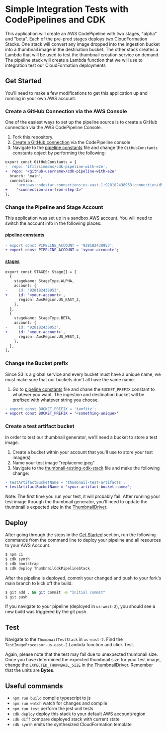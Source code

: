 # Simple Integration Tests with CodePipelines and CDK

This application will create an AWS CodePipeline with two stages, "alpha" and "beta". Each of the pre-prod stages deploys two CloudFormation Stacks. One stack will convert any image
dropped into the ingestion bucket into a thumbnail image in the destination bucket. The other stack creates a Lambda that will be used to test the thumbnail creation service on demand.
The pipeline stack will create a Lambda function that we will use to integration test our CloudFormation deployments
## Get Started
You'll need to make a few modifications to get this application up and running in your own AWS account.

### Create a GitHub Connection via the AWS Console
One of the easiest ways to set up the pipeline source is to create a GitHub connection via the AWS CodePipeline Console.
1. Fork this repository.
1. [Create a GitHub connection](https://docs.aws.amazon.com/codepipeline/latest/userguide/connections-github.html#connections-github-console) via the CodePipeline console
1. Navigate to the [pipeline constants](lib/constants/pipeline.ts) file and change the `GitHubConstants` constants object by performing the following:
```diff
export const GitHubConstants = {
-  repo: 'ifitzsimmons/cdk-pipeline-with-e2e',
+  repo: '<github-username>/cdk-pipeline-with-e2e'
  branch: 'main',
  connection:
-    'arn:aws:codestar-connections:us-east-1:928182438953:connection/d55151b5-59a4-4724-918b-58113828ef8b',
+    '<connection-arn-from-step-2>'
};
```

### Change the Pipeline and Stage Account
This application was set up in a sandbox AWS account. You will need to switch the account info in the following places:

#### [pipeline constants](lib/constants/pipeline.ts)
```diff
- export const PIPELINE_ACCOUNT = '928182438953';
+ export const PIPELINE_ACCOUNT = '<your-account>';
```

#### [stages](lib/constants/stages.ts)
```diff
export const STAGES: Stage[] = [
  {
    stageName: StageType.ALPHA,
    account: {
-     id: '928182438953',
+     id: '<your-account>',
      region: AwsRegion.US_EAST_2,
    },
  },
  {
    stageName: StageType.BETA,
    account: {
-     id: '928182438953',
+     id: '<your-account>',
      region: AwsRegion.US_WEST_1,
    },
  },
];
```

### Change the Bucket prefix
Since S3 is a global service and every bucket must have a unique name, we must make sure that our buckets don't all have the same name.
1. Go to [pipeline constants](lib/constants/pipeline.ts) file and chane the `BUCKET_PREFIX` constant to whatever you want. The ingestion and destination bucket will be prefixed with whatever string you choose.
```diff
- export const BUCKET_PREFIX = 'ianfitz';
+ export const BUCKET_PREFIX = '<something-unique>'
```

### Create a test artifact bucket
In order to test our thumbnail generator, we'll need a bucket to store a test image.

1. Create a bucket within your account that you'll use to store your test image(s)
1. Name your test image "replaceme.jpeg"
1. Navigate to the [thumbnail-testing-cdk-stack](lib/thumbnail-testing-cdk-stack.ts) file and make the following change:
```diff
- testArtifactBucketName = 'thumbnail-test-artifacts';
+ testArtifactBucketName = '<your-artifact-bucket-name>';
```

Note: The first time you run your test, it will probably fail. After running your test image through the thumbnail generator, you'll need to update the thumbnail's expected size in the [ThumbnailDriver](src/lambda/CreateThumbnailDriver/createThumbnailDriver.py).

## Deploy
After going through the steps in the [Get Started](#get-started) section, run the following commands from the command line to deploy your pipeline and all resources to your AWS Account.

```bash
$ npm ci
$ cdk synth
$ cdk bootstrap
$ cdk deploy ThumbnailCdkPipelineStack
```

After the pipeline is deployed, commit your changed and push to your fork's main branch to kick off the build:
```bash
$ git add . && git commit -m "Initial commit"
$ git push
```

If you navigate to your pipeline (deployed in `us-west-2`), you should see a new build was triggered by the git push.

## Test
Navigate to the `ThumbnailTestStack` in `us-east-2`. Find the `TestImageProcessor-us-east-2` Lambda function and click Test.

Again, please note that the test may fail due to unexpected thumbnail size. Once you have determined the expected thumbnail size for your test image, change the `EXPECTED_THUMNBAIL_SIZE` in the [ThumbnailDriver](src/lambda/CreateThumbnailDriver/createThumbnailDriver.py). Remember that the units are **Bytes**.


## Useful commands

* `npm run build`   compile typescript to js
* `npm run watch`   watch for changes and compile
* `npm run test`    perform the jest unit tests
* `cdk deploy`      deploy this stack to your default AWS account/region
* `cdk diff`        compare deployed stack with current state
* `cdk synth`       emits the synthesized CloudFormation template
